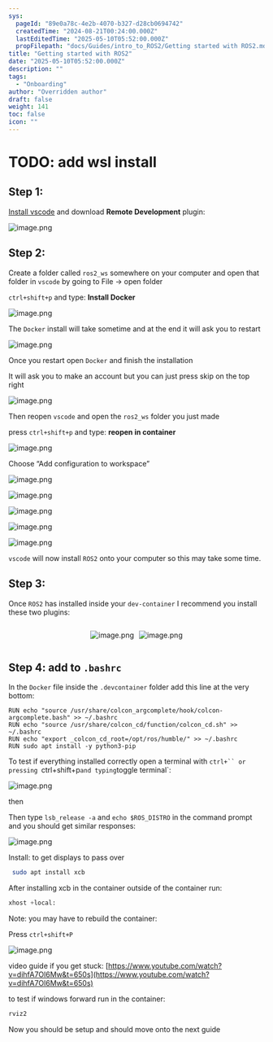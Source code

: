 ```yaml
---
sys:
  pageId: "89e0a78c-4e2b-4070-b327-d28cb0694742"
  createdTime: "2024-08-21T00:24:00.000Z"
  lastEditedTime: "2025-05-10T05:52:00.000Z"
  propFilepath: "docs/Guides/intro_to_ROS2/Getting started with ROS2.md"
title: "Getting started with ROS2"
date: "2025-05-10T05:52:00.000Z"
description: ""
tags:
  - "Onboarding"
author: "Overridden author"
draft: false
weight: 141
toc: false
icon: ""
---
```


# TODO: add wsl install

## Step 1:

[Install vscode](https://code.visualstudio.com/download) and download **Remote Development** plugin:

![image.png](https://prod-files-secure.s3.us-west-2.amazonaws.com/d518164a-d88e-44d1-a4ee-3adb3bd8bce0/efb52993-1881-4a40-b95e-6f020334f022/image.png?X-Amz-Algorithm=AWS4-HMAC-SHA256&X-Amz-Content-Sha256=UNSIGNED-PAYLOAD&X-Amz-Credential=ASIAZI2LB4666CSRT33U%2F20250625%2Fus-west-2%2Fs3%2Faws4_request&X-Amz-Date=20250625T100947Z&X-Amz-Expires=3600&X-Amz-Security-Token=IQoJb3JpZ2luX2VjEEoaCXVzLXdlc3QtMiJHMEUCID4EXqgTXjANO5UeNoU3OAZMyvTajUSUGjzae57VXTtiAiEAxpy%2BXcOlbjN3UhNlUZNHTNMl8yGr%2B5zt5xC2zXbhku4q%2FwMIQxAAGgw2Mzc0MjMxODM4MDUiDAh0TJ7%2FUNUuwhuy5CrcA66YSWfRpww4vqUMarhcxcFaI3ss6ZVtE0dAqiuu%2FDvGbhl8TpPTud%2BCz%2BnBw%2BPg5L3VUreBBXjp3QAu%2FL5R1qmEX6bm8tyhoIAM43jAwiEI5AkB%2BMK534pIhfur%2BpCaJaBlmlvqAmbre2eiDPT6FG7%2F78JSJkx1%2FzM%2FqXNL8wMW9uEiMqw%2BKR47JXhIIuUD5eLH5%2Fn6kSl5lk1Rm5%2FndgHxGEESA3cR%2BDu4qAPyHS8R%2BLcEElv4MuXqb78fo1S6Ah5G2%2BkyyBJ3MyRCVZYa1KBWPPNo0GghRPbKMSX1c%2BrIRwb4L6TCWZoCUq%2FD%2BQLXSEedhnJAM%2FYdWKDWDABZpX7qsiX8xoqCaxcaHoT2WIbeOHp2Bs3%2FGwBrx0u%2BDRjkyjY4DxZlmLCJmQ3jGmbf9GT1g5BJDQmXgZRDiZM2SVVq1r7U7Ji3hGBKeYAxI788B0OAzM%2FivH6gWgcuXB0I5Ju4g%2BrxzJbs41YHGv3VOJ%2FDQfAGkMJ3squJ0jLicQ48eJe5uhJBvkN%2BzWX3YQGDyhmOXPSGSuAXgsttFxPIGG%2BRfnGiEYfMYvok556iXVBTQ9X2XX01Slz7iJcJetRjVcYYI6lNxfMhHW65mn2XjAP5rWJoQezi8xfm6YrGML2P78IGOqUB0Q5YqtL8uZ2Z1t1byLqCXZxA%2FHFl1TU18lcSAwzqt774LugwOleojLtwsqluYnjI3RMNzISXSBc%2BkKUp704YAOsxUMdSQCzz%2BeRNSMRkzS8yxArFLuWrdV%2Bto7Z5LF8QC%2BQ7el6T5Cf9YYFfmZE7nHTDhhN9rMPcBVgYuXEXBM9OIFlq%2B3SGzHWLVgDyC1cfYuZg74fUYjmzOmpaLSuf1wVZ4eQV&X-Amz-Signature=06c831c02539b1549ebf44a95c04bd8e2e2ce1a50aeb69656947f0bc51544b16&X-Amz-SignedHeaders=host&x-amz-checksum-mode=ENABLED&x-id=GetObject)

## Step 2:

Create a folder called `ros2_ws` somewhere on your computer and open that folder in `vscode` by going to File → open folder 

`ctrl+shift+p` and type: **Install Docker**

![image.png](https://prod-files-secure.s3.us-west-2.amazonaws.com/d518164a-d88e-44d1-a4ee-3adb3bd8bce0/2269dc0e-1cd5-47ff-bceb-c04ad9b2eab0/image.png?X-Amz-Algorithm=AWS4-HMAC-SHA256&X-Amz-Content-Sha256=UNSIGNED-PAYLOAD&X-Amz-Credential=ASIAZI2LB4666CSRT33U%2F20250625%2Fus-west-2%2Fs3%2Faws4_request&X-Amz-Date=20250625T100947Z&X-Amz-Expires=3600&X-Amz-Security-Token=IQoJb3JpZ2luX2VjEEoaCXVzLXdlc3QtMiJHMEUCID4EXqgTXjANO5UeNoU3OAZMyvTajUSUGjzae57VXTtiAiEAxpy%2BXcOlbjN3UhNlUZNHTNMl8yGr%2B5zt5xC2zXbhku4q%2FwMIQxAAGgw2Mzc0MjMxODM4MDUiDAh0TJ7%2FUNUuwhuy5CrcA66YSWfRpww4vqUMarhcxcFaI3ss6ZVtE0dAqiuu%2FDvGbhl8TpPTud%2BCz%2BnBw%2BPg5L3VUreBBXjp3QAu%2FL5R1qmEX6bm8tyhoIAM43jAwiEI5AkB%2BMK534pIhfur%2BpCaJaBlmlvqAmbre2eiDPT6FG7%2F78JSJkx1%2FzM%2FqXNL8wMW9uEiMqw%2BKR47JXhIIuUD5eLH5%2Fn6kSl5lk1Rm5%2FndgHxGEESA3cR%2BDu4qAPyHS8R%2BLcEElv4MuXqb78fo1S6Ah5G2%2BkyyBJ3MyRCVZYa1KBWPPNo0GghRPbKMSX1c%2BrIRwb4L6TCWZoCUq%2FD%2BQLXSEedhnJAM%2FYdWKDWDABZpX7qsiX8xoqCaxcaHoT2WIbeOHp2Bs3%2FGwBrx0u%2BDRjkyjY4DxZlmLCJmQ3jGmbf9GT1g5BJDQmXgZRDiZM2SVVq1r7U7Ji3hGBKeYAxI788B0OAzM%2FivH6gWgcuXB0I5Ju4g%2BrxzJbs41YHGv3VOJ%2FDQfAGkMJ3squJ0jLicQ48eJe5uhJBvkN%2BzWX3YQGDyhmOXPSGSuAXgsttFxPIGG%2BRfnGiEYfMYvok556iXVBTQ9X2XX01Slz7iJcJetRjVcYYI6lNxfMhHW65mn2XjAP5rWJoQezi8xfm6YrGML2P78IGOqUB0Q5YqtL8uZ2Z1t1byLqCXZxA%2FHFl1TU18lcSAwzqt774LugwOleojLtwsqluYnjI3RMNzISXSBc%2BkKUp704YAOsxUMdSQCzz%2BeRNSMRkzS8yxArFLuWrdV%2Bto7Z5LF8QC%2BQ7el6T5Cf9YYFfmZE7nHTDhhN9rMPcBVgYuXEXBM9OIFlq%2B3SGzHWLVgDyC1cfYuZg74fUYjmzOmpaLSuf1wVZ4eQV&X-Amz-Signature=c42902d90a9ab2076124dbd26a6c656a4a3ef0070c9e6b82548ddfc1ad7523b8&X-Amz-SignedHeaders=host&x-amz-checksum-mode=ENABLED&x-id=GetObject)

The `Docker` install will take sometime and at the end it will ask you to restart

![image.png](https://prod-files-secure.s3.us-west-2.amazonaws.com/d518164a-d88e-44d1-a4ee-3adb3bd8bce0/ed233f78-be33-4b1f-b89c-9c346c0e961e/image.png?X-Amz-Algorithm=AWS4-HMAC-SHA256&X-Amz-Content-Sha256=UNSIGNED-PAYLOAD&X-Amz-Credential=ASIAZI2LB4666CSRT33U%2F20250625%2Fus-west-2%2Fs3%2Faws4_request&X-Amz-Date=20250625T100947Z&X-Amz-Expires=3600&X-Amz-Security-Token=IQoJb3JpZ2luX2VjEEoaCXVzLXdlc3QtMiJHMEUCID4EXqgTXjANO5UeNoU3OAZMyvTajUSUGjzae57VXTtiAiEAxpy%2BXcOlbjN3UhNlUZNHTNMl8yGr%2B5zt5xC2zXbhku4q%2FwMIQxAAGgw2Mzc0MjMxODM4MDUiDAh0TJ7%2FUNUuwhuy5CrcA66YSWfRpww4vqUMarhcxcFaI3ss6ZVtE0dAqiuu%2FDvGbhl8TpPTud%2BCz%2BnBw%2BPg5L3VUreBBXjp3QAu%2FL5R1qmEX6bm8tyhoIAM43jAwiEI5AkB%2BMK534pIhfur%2BpCaJaBlmlvqAmbre2eiDPT6FG7%2F78JSJkx1%2FzM%2FqXNL8wMW9uEiMqw%2BKR47JXhIIuUD5eLH5%2Fn6kSl5lk1Rm5%2FndgHxGEESA3cR%2BDu4qAPyHS8R%2BLcEElv4MuXqb78fo1S6Ah5G2%2BkyyBJ3MyRCVZYa1KBWPPNo0GghRPbKMSX1c%2BrIRwb4L6TCWZoCUq%2FD%2BQLXSEedhnJAM%2FYdWKDWDABZpX7qsiX8xoqCaxcaHoT2WIbeOHp2Bs3%2FGwBrx0u%2BDRjkyjY4DxZlmLCJmQ3jGmbf9GT1g5BJDQmXgZRDiZM2SVVq1r7U7Ji3hGBKeYAxI788B0OAzM%2FivH6gWgcuXB0I5Ju4g%2BrxzJbs41YHGv3VOJ%2FDQfAGkMJ3squJ0jLicQ48eJe5uhJBvkN%2BzWX3YQGDyhmOXPSGSuAXgsttFxPIGG%2BRfnGiEYfMYvok556iXVBTQ9X2XX01Slz7iJcJetRjVcYYI6lNxfMhHW65mn2XjAP5rWJoQezi8xfm6YrGML2P78IGOqUB0Q5YqtL8uZ2Z1t1byLqCXZxA%2FHFl1TU18lcSAwzqt774LugwOleojLtwsqluYnjI3RMNzISXSBc%2BkKUp704YAOsxUMdSQCzz%2BeRNSMRkzS8yxArFLuWrdV%2Bto7Z5LF8QC%2BQ7el6T5Cf9YYFfmZE7nHTDhhN9rMPcBVgYuXEXBM9OIFlq%2B3SGzHWLVgDyC1cfYuZg74fUYjmzOmpaLSuf1wVZ4eQV&X-Amz-Signature=9f2892c49d2d668aea2d5a46835e2262e3db93e53627def3afa6c4769e921765&X-Amz-SignedHeaders=host&x-amz-checksum-mode=ENABLED&x-id=GetObject)

Once you restart open `Docker` and finish the installation

It will ask you to make an account but you can just press skip on the top right

![image.png](https://prod-files-secure.s3.us-west-2.amazonaws.com/d518164a-d88e-44d1-a4ee-3adb3bd8bce0/21010ad9-1659-4fd9-9f59-9932a09b2a3d/image.png?X-Amz-Algorithm=AWS4-HMAC-SHA256&X-Amz-Content-Sha256=UNSIGNED-PAYLOAD&X-Amz-Credential=ASIAZI2LB4666CSRT33U%2F20250625%2Fus-west-2%2Fs3%2Faws4_request&X-Amz-Date=20250625T100947Z&X-Amz-Expires=3600&X-Amz-Security-Token=IQoJb3JpZ2luX2VjEEoaCXVzLXdlc3QtMiJHMEUCID4EXqgTXjANO5UeNoU3OAZMyvTajUSUGjzae57VXTtiAiEAxpy%2BXcOlbjN3UhNlUZNHTNMl8yGr%2B5zt5xC2zXbhku4q%2FwMIQxAAGgw2Mzc0MjMxODM4MDUiDAh0TJ7%2FUNUuwhuy5CrcA66YSWfRpww4vqUMarhcxcFaI3ss6ZVtE0dAqiuu%2FDvGbhl8TpPTud%2BCz%2BnBw%2BPg5L3VUreBBXjp3QAu%2FL5R1qmEX6bm8tyhoIAM43jAwiEI5AkB%2BMK534pIhfur%2BpCaJaBlmlvqAmbre2eiDPT6FG7%2F78JSJkx1%2FzM%2FqXNL8wMW9uEiMqw%2BKR47JXhIIuUD5eLH5%2Fn6kSl5lk1Rm5%2FndgHxGEESA3cR%2BDu4qAPyHS8R%2BLcEElv4MuXqb78fo1S6Ah5G2%2BkyyBJ3MyRCVZYa1KBWPPNo0GghRPbKMSX1c%2BrIRwb4L6TCWZoCUq%2FD%2BQLXSEedhnJAM%2FYdWKDWDABZpX7qsiX8xoqCaxcaHoT2WIbeOHp2Bs3%2FGwBrx0u%2BDRjkyjY4DxZlmLCJmQ3jGmbf9GT1g5BJDQmXgZRDiZM2SVVq1r7U7Ji3hGBKeYAxI788B0OAzM%2FivH6gWgcuXB0I5Ju4g%2BrxzJbs41YHGv3VOJ%2FDQfAGkMJ3squJ0jLicQ48eJe5uhJBvkN%2BzWX3YQGDyhmOXPSGSuAXgsttFxPIGG%2BRfnGiEYfMYvok556iXVBTQ9X2XX01Slz7iJcJetRjVcYYI6lNxfMhHW65mn2XjAP5rWJoQezi8xfm6YrGML2P78IGOqUB0Q5YqtL8uZ2Z1t1byLqCXZxA%2FHFl1TU18lcSAwzqt774LugwOleojLtwsqluYnjI3RMNzISXSBc%2BkKUp704YAOsxUMdSQCzz%2BeRNSMRkzS8yxArFLuWrdV%2Bto7Z5LF8QC%2BQ7el6T5Cf9YYFfmZE7nHTDhhN9rMPcBVgYuXEXBM9OIFlq%2B3SGzHWLVgDyC1cfYuZg74fUYjmzOmpaLSuf1wVZ4eQV&X-Amz-Signature=66c7ce2e78413b565c982dab604236ec41319d0cf7e208a5eab4955913daa9a3&X-Amz-SignedHeaders=host&x-amz-checksum-mode=ENABLED&x-id=GetObject)

Then reopen `vscode` and open the `ros2_ws` folder you just made

press `ctrl+shift+p` and type: **reopen in container**

![image.png](https://prod-files-secure.s3.us-west-2.amazonaws.com/d518164a-d88e-44d1-a4ee-3adb3bd8bce0/4e93b8c2-41ad-488c-8095-c74205196118/image.png?X-Amz-Algorithm=AWS4-HMAC-SHA256&X-Amz-Content-Sha256=UNSIGNED-PAYLOAD&X-Amz-Credential=ASIAZI2LB4666CSRT33U%2F20250625%2Fus-west-2%2Fs3%2Faws4_request&X-Amz-Date=20250625T100947Z&X-Amz-Expires=3600&X-Amz-Security-Token=IQoJb3JpZ2luX2VjEEoaCXVzLXdlc3QtMiJHMEUCID4EXqgTXjANO5UeNoU3OAZMyvTajUSUGjzae57VXTtiAiEAxpy%2BXcOlbjN3UhNlUZNHTNMl8yGr%2B5zt5xC2zXbhku4q%2FwMIQxAAGgw2Mzc0MjMxODM4MDUiDAh0TJ7%2FUNUuwhuy5CrcA66YSWfRpww4vqUMarhcxcFaI3ss6ZVtE0dAqiuu%2FDvGbhl8TpPTud%2BCz%2BnBw%2BPg5L3VUreBBXjp3QAu%2FL5R1qmEX6bm8tyhoIAM43jAwiEI5AkB%2BMK534pIhfur%2BpCaJaBlmlvqAmbre2eiDPT6FG7%2F78JSJkx1%2FzM%2FqXNL8wMW9uEiMqw%2BKR47JXhIIuUD5eLH5%2Fn6kSl5lk1Rm5%2FndgHxGEESA3cR%2BDu4qAPyHS8R%2BLcEElv4MuXqb78fo1S6Ah5G2%2BkyyBJ3MyRCVZYa1KBWPPNo0GghRPbKMSX1c%2BrIRwb4L6TCWZoCUq%2FD%2BQLXSEedhnJAM%2FYdWKDWDABZpX7qsiX8xoqCaxcaHoT2WIbeOHp2Bs3%2FGwBrx0u%2BDRjkyjY4DxZlmLCJmQ3jGmbf9GT1g5BJDQmXgZRDiZM2SVVq1r7U7Ji3hGBKeYAxI788B0OAzM%2FivH6gWgcuXB0I5Ju4g%2BrxzJbs41YHGv3VOJ%2FDQfAGkMJ3squJ0jLicQ48eJe5uhJBvkN%2BzWX3YQGDyhmOXPSGSuAXgsttFxPIGG%2BRfnGiEYfMYvok556iXVBTQ9X2XX01Slz7iJcJetRjVcYYI6lNxfMhHW65mn2XjAP5rWJoQezi8xfm6YrGML2P78IGOqUB0Q5YqtL8uZ2Z1t1byLqCXZxA%2FHFl1TU18lcSAwzqt774LugwOleojLtwsqluYnjI3RMNzISXSBc%2BkKUp704YAOsxUMdSQCzz%2BeRNSMRkzS8yxArFLuWrdV%2Bto7Z5LF8QC%2BQ7el6T5Cf9YYFfmZE7nHTDhhN9rMPcBVgYuXEXBM9OIFlq%2B3SGzHWLVgDyC1cfYuZg74fUYjmzOmpaLSuf1wVZ4eQV&X-Amz-Signature=5046845d8b712f075aec61fcc200c4df591987d82dba3113823a5ee0049fc1d6&X-Amz-SignedHeaders=host&x-amz-checksum-mode=ENABLED&x-id=GetObject)

Choose “Add configuration to workspace”

![image.png](https://prod-files-secure.s3.us-west-2.amazonaws.com/d518164a-d88e-44d1-a4ee-3adb3bd8bce0/9560b282-5060-4989-ba37-97e7b2c22476/image.png?X-Amz-Algorithm=AWS4-HMAC-SHA256&X-Amz-Content-Sha256=UNSIGNED-PAYLOAD&X-Amz-Credential=ASIAZI2LB4666CSRT33U%2F20250625%2Fus-west-2%2Fs3%2Faws4_request&X-Amz-Date=20250625T100947Z&X-Amz-Expires=3600&X-Amz-Security-Token=IQoJb3JpZ2luX2VjEEoaCXVzLXdlc3QtMiJHMEUCID4EXqgTXjANO5UeNoU3OAZMyvTajUSUGjzae57VXTtiAiEAxpy%2BXcOlbjN3UhNlUZNHTNMl8yGr%2B5zt5xC2zXbhku4q%2FwMIQxAAGgw2Mzc0MjMxODM4MDUiDAh0TJ7%2FUNUuwhuy5CrcA66YSWfRpww4vqUMarhcxcFaI3ss6ZVtE0dAqiuu%2FDvGbhl8TpPTud%2BCz%2BnBw%2BPg5L3VUreBBXjp3QAu%2FL5R1qmEX6bm8tyhoIAM43jAwiEI5AkB%2BMK534pIhfur%2BpCaJaBlmlvqAmbre2eiDPT6FG7%2F78JSJkx1%2FzM%2FqXNL8wMW9uEiMqw%2BKR47JXhIIuUD5eLH5%2Fn6kSl5lk1Rm5%2FndgHxGEESA3cR%2BDu4qAPyHS8R%2BLcEElv4MuXqb78fo1S6Ah5G2%2BkyyBJ3MyRCVZYa1KBWPPNo0GghRPbKMSX1c%2BrIRwb4L6TCWZoCUq%2FD%2BQLXSEedhnJAM%2FYdWKDWDABZpX7qsiX8xoqCaxcaHoT2WIbeOHp2Bs3%2FGwBrx0u%2BDRjkyjY4DxZlmLCJmQ3jGmbf9GT1g5BJDQmXgZRDiZM2SVVq1r7U7Ji3hGBKeYAxI788B0OAzM%2FivH6gWgcuXB0I5Ju4g%2BrxzJbs41YHGv3VOJ%2FDQfAGkMJ3squJ0jLicQ48eJe5uhJBvkN%2BzWX3YQGDyhmOXPSGSuAXgsttFxPIGG%2BRfnGiEYfMYvok556iXVBTQ9X2XX01Slz7iJcJetRjVcYYI6lNxfMhHW65mn2XjAP5rWJoQezi8xfm6YrGML2P78IGOqUB0Q5YqtL8uZ2Z1t1byLqCXZxA%2FHFl1TU18lcSAwzqt774LugwOleojLtwsqluYnjI3RMNzISXSBc%2BkKUp704YAOsxUMdSQCzz%2BeRNSMRkzS8yxArFLuWrdV%2Bto7Z5LF8QC%2BQ7el6T5Cf9YYFfmZE7nHTDhhN9rMPcBVgYuXEXBM9OIFlq%2B3SGzHWLVgDyC1cfYuZg74fUYjmzOmpaLSuf1wVZ4eQV&X-Amz-Signature=dfe07bdefadcd33e7516f7489ede7a6f007287c70541d6cd4aad4b6a4b570359&X-Amz-SignedHeaders=host&x-amz-checksum-mode=ENABLED&x-id=GetObject)

![image.png](https://prod-files-secure.s3.us-west-2.amazonaws.com/d518164a-d88e-44d1-a4ee-3adb3bd8bce0/2ee63f81-886b-48e8-a553-dc6e5eac99e4/image.png?X-Amz-Algorithm=AWS4-HMAC-SHA256&X-Amz-Content-Sha256=UNSIGNED-PAYLOAD&X-Amz-Credential=ASIAZI2LB4666CSRT33U%2F20250625%2Fus-west-2%2Fs3%2Faws4_request&X-Amz-Date=20250625T100947Z&X-Amz-Expires=3600&X-Amz-Security-Token=IQoJb3JpZ2luX2VjEEoaCXVzLXdlc3QtMiJHMEUCID4EXqgTXjANO5UeNoU3OAZMyvTajUSUGjzae57VXTtiAiEAxpy%2BXcOlbjN3UhNlUZNHTNMl8yGr%2B5zt5xC2zXbhku4q%2FwMIQxAAGgw2Mzc0MjMxODM4MDUiDAh0TJ7%2FUNUuwhuy5CrcA66YSWfRpww4vqUMarhcxcFaI3ss6ZVtE0dAqiuu%2FDvGbhl8TpPTud%2BCz%2BnBw%2BPg5L3VUreBBXjp3QAu%2FL5R1qmEX6bm8tyhoIAM43jAwiEI5AkB%2BMK534pIhfur%2BpCaJaBlmlvqAmbre2eiDPT6FG7%2F78JSJkx1%2FzM%2FqXNL8wMW9uEiMqw%2BKR47JXhIIuUD5eLH5%2Fn6kSl5lk1Rm5%2FndgHxGEESA3cR%2BDu4qAPyHS8R%2BLcEElv4MuXqb78fo1S6Ah5G2%2BkyyBJ3MyRCVZYa1KBWPPNo0GghRPbKMSX1c%2BrIRwb4L6TCWZoCUq%2FD%2BQLXSEedhnJAM%2FYdWKDWDABZpX7qsiX8xoqCaxcaHoT2WIbeOHp2Bs3%2FGwBrx0u%2BDRjkyjY4DxZlmLCJmQ3jGmbf9GT1g5BJDQmXgZRDiZM2SVVq1r7U7Ji3hGBKeYAxI788B0OAzM%2FivH6gWgcuXB0I5Ju4g%2BrxzJbs41YHGv3VOJ%2FDQfAGkMJ3squJ0jLicQ48eJe5uhJBvkN%2BzWX3YQGDyhmOXPSGSuAXgsttFxPIGG%2BRfnGiEYfMYvok556iXVBTQ9X2XX01Slz7iJcJetRjVcYYI6lNxfMhHW65mn2XjAP5rWJoQezi8xfm6YrGML2P78IGOqUB0Q5YqtL8uZ2Z1t1byLqCXZxA%2FHFl1TU18lcSAwzqt774LugwOleojLtwsqluYnjI3RMNzISXSBc%2BkKUp704YAOsxUMdSQCzz%2BeRNSMRkzS8yxArFLuWrdV%2Bto7Z5LF8QC%2BQ7el6T5Cf9YYFfmZE7nHTDhhN9rMPcBVgYuXEXBM9OIFlq%2B3SGzHWLVgDyC1cfYuZg74fUYjmzOmpaLSuf1wVZ4eQV&X-Amz-Signature=e330a83ebca5e17d28e072082d7d5ff2f2c1cd510db01e0b51fd29dbf5c8a537&X-Amz-SignedHeaders=host&x-amz-checksum-mode=ENABLED&x-id=GetObject)

![image.png](https://prod-files-secure.s3.us-west-2.amazonaws.com/d518164a-d88e-44d1-a4ee-3adb3bd8bce0/ae1580b2-b048-407e-aed9-b584224a7a04/image.png?X-Amz-Algorithm=AWS4-HMAC-SHA256&X-Amz-Content-Sha256=UNSIGNED-PAYLOAD&X-Amz-Credential=ASIAZI2LB4666CSRT33U%2F20250625%2Fus-west-2%2Fs3%2Faws4_request&X-Amz-Date=20250625T100947Z&X-Amz-Expires=3600&X-Amz-Security-Token=IQoJb3JpZ2luX2VjEEoaCXVzLXdlc3QtMiJHMEUCID4EXqgTXjANO5UeNoU3OAZMyvTajUSUGjzae57VXTtiAiEAxpy%2BXcOlbjN3UhNlUZNHTNMl8yGr%2B5zt5xC2zXbhku4q%2FwMIQxAAGgw2Mzc0MjMxODM4MDUiDAh0TJ7%2FUNUuwhuy5CrcA66YSWfRpww4vqUMarhcxcFaI3ss6ZVtE0dAqiuu%2FDvGbhl8TpPTud%2BCz%2BnBw%2BPg5L3VUreBBXjp3QAu%2FL5R1qmEX6bm8tyhoIAM43jAwiEI5AkB%2BMK534pIhfur%2BpCaJaBlmlvqAmbre2eiDPT6FG7%2F78JSJkx1%2FzM%2FqXNL8wMW9uEiMqw%2BKR47JXhIIuUD5eLH5%2Fn6kSl5lk1Rm5%2FndgHxGEESA3cR%2BDu4qAPyHS8R%2BLcEElv4MuXqb78fo1S6Ah5G2%2BkyyBJ3MyRCVZYa1KBWPPNo0GghRPbKMSX1c%2BrIRwb4L6TCWZoCUq%2FD%2BQLXSEedhnJAM%2FYdWKDWDABZpX7qsiX8xoqCaxcaHoT2WIbeOHp2Bs3%2FGwBrx0u%2BDRjkyjY4DxZlmLCJmQ3jGmbf9GT1g5BJDQmXgZRDiZM2SVVq1r7U7Ji3hGBKeYAxI788B0OAzM%2FivH6gWgcuXB0I5Ju4g%2BrxzJbs41YHGv3VOJ%2FDQfAGkMJ3squJ0jLicQ48eJe5uhJBvkN%2BzWX3YQGDyhmOXPSGSuAXgsttFxPIGG%2BRfnGiEYfMYvok556iXVBTQ9X2XX01Slz7iJcJetRjVcYYI6lNxfMhHW65mn2XjAP5rWJoQezi8xfm6YrGML2P78IGOqUB0Q5YqtL8uZ2Z1t1byLqCXZxA%2FHFl1TU18lcSAwzqt774LugwOleojLtwsqluYnjI3RMNzISXSBc%2BkKUp704YAOsxUMdSQCzz%2BeRNSMRkzS8yxArFLuWrdV%2Bto7Z5LF8QC%2BQ7el6T5Cf9YYFfmZE7nHTDhhN9rMPcBVgYuXEXBM9OIFlq%2B3SGzHWLVgDyC1cfYuZg74fUYjmzOmpaLSuf1wVZ4eQV&X-Amz-Signature=1a6c288a2c866db9a81674b39217c56f3f1979dbd5ff90d89bc053aa789343b1&X-Amz-SignedHeaders=host&x-amz-checksum-mode=ENABLED&x-id=GetObject)

![image.png](https://prod-files-secure.s3.us-west-2.amazonaws.com/d518164a-d88e-44d1-a4ee-3adb3bd8bce0/53255b28-f75e-430f-b9e3-c0ac8577e42b/image.png?X-Amz-Algorithm=AWS4-HMAC-SHA256&X-Amz-Content-Sha256=UNSIGNED-PAYLOAD&X-Amz-Credential=ASIAZI2LB4666CSRT33U%2F20250625%2Fus-west-2%2Fs3%2Faws4_request&X-Amz-Date=20250625T100947Z&X-Amz-Expires=3600&X-Amz-Security-Token=IQoJb3JpZ2luX2VjEEoaCXVzLXdlc3QtMiJHMEUCID4EXqgTXjANO5UeNoU3OAZMyvTajUSUGjzae57VXTtiAiEAxpy%2BXcOlbjN3UhNlUZNHTNMl8yGr%2B5zt5xC2zXbhku4q%2FwMIQxAAGgw2Mzc0MjMxODM4MDUiDAh0TJ7%2FUNUuwhuy5CrcA66YSWfRpww4vqUMarhcxcFaI3ss6ZVtE0dAqiuu%2FDvGbhl8TpPTud%2BCz%2BnBw%2BPg5L3VUreBBXjp3QAu%2FL5R1qmEX6bm8tyhoIAM43jAwiEI5AkB%2BMK534pIhfur%2BpCaJaBlmlvqAmbre2eiDPT6FG7%2F78JSJkx1%2FzM%2FqXNL8wMW9uEiMqw%2BKR47JXhIIuUD5eLH5%2Fn6kSl5lk1Rm5%2FndgHxGEESA3cR%2BDu4qAPyHS8R%2BLcEElv4MuXqb78fo1S6Ah5G2%2BkyyBJ3MyRCVZYa1KBWPPNo0GghRPbKMSX1c%2BrIRwb4L6TCWZoCUq%2FD%2BQLXSEedhnJAM%2FYdWKDWDABZpX7qsiX8xoqCaxcaHoT2WIbeOHp2Bs3%2FGwBrx0u%2BDRjkyjY4DxZlmLCJmQ3jGmbf9GT1g5BJDQmXgZRDiZM2SVVq1r7U7Ji3hGBKeYAxI788B0OAzM%2FivH6gWgcuXB0I5Ju4g%2BrxzJbs41YHGv3VOJ%2FDQfAGkMJ3squJ0jLicQ48eJe5uhJBvkN%2BzWX3YQGDyhmOXPSGSuAXgsttFxPIGG%2BRfnGiEYfMYvok556iXVBTQ9X2XX01Slz7iJcJetRjVcYYI6lNxfMhHW65mn2XjAP5rWJoQezi8xfm6YrGML2P78IGOqUB0Q5YqtL8uZ2Z1t1byLqCXZxA%2FHFl1TU18lcSAwzqt774LugwOleojLtwsqluYnjI3RMNzISXSBc%2BkKUp704YAOsxUMdSQCzz%2BeRNSMRkzS8yxArFLuWrdV%2Bto7Z5LF8QC%2BQ7el6T5Cf9YYFfmZE7nHTDhhN9rMPcBVgYuXEXBM9OIFlq%2B3SGzHWLVgDyC1cfYuZg74fUYjmzOmpaLSuf1wVZ4eQV&X-Amz-Signature=3a95aa7c5eeee6fce43c6f368fb7d0c2d1cebcef332d191b976b4c66d8b4a070&X-Amz-SignedHeaders=host&x-amz-checksum-mode=ENABLED&x-id=GetObject)

![image.png](https://prod-files-secure.s3.us-west-2.amazonaws.com/d518164a-d88e-44d1-a4ee-3adb3bd8bce0/7c562767-5af9-4ffb-97d1-327bcdf4ee00/image.png?X-Amz-Algorithm=AWS4-HMAC-SHA256&X-Amz-Content-Sha256=UNSIGNED-PAYLOAD&X-Amz-Credential=ASIAZI2LB4666CSRT33U%2F20250625%2Fus-west-2%2Fs3%2Faws4_request&X-Amz-Date=20250625T100947Z&X-Amz-Expires=3600&X-Amz-Security-Token=IQoJb3JpZ2luX2VjEEoaCXVzLXdlc3QtMiJHMEUCID4EXqgTXjANO5UeNoU3OAZMyvTajUSUGjzae57VXTtiAiEAxpy%2BXcOlbjN3UhNlUZNHTNMl8yGr%2B5zt5xC2zXbhku4q%2FwMIQxAAGgw2Mzc0MjMxODM4MDUiDAh0TJ7%2FUNUuwhuy5CrcA66YSWfRpww4vqUMarhcxcFaI3ss6ZVtE0dAqiuu%2FDvGbhl8TpPTud%2BCz%2BnBw%2BPg5L3VUreBBXjp3QAu%2FL5R1qmEX6bm8tyhoIAM43jAwiEI5AkB%2BMK534pIhfur%2BpCaJaBlmlvqAmbre2eiDPT6FG7%2F78JSJkx1%2FzM%2FqXNL8wMW9uEiMqw%2BKR47JXhIIuUD5eLH5%2Fn6kSl5lk1Rm5%2FndgHxGEESA3cR%2BDu4qAPyHS8R%2BLcEElv4MuXqb78fo1S6Ah5G2%2BkyyBJ3MyRCVZYa1KBWPPNo0GghRPbKMSX1c%2BrIRwb4L6TCWZoCUq%2FD%2BQLXSEedhnJAM%2FYdWKDWDABZpX7qsiX8xoqCaxcaHoT2WIbeOHp2Bs3%2FGwBrx0u%2BDRjkyjY4DxZlmLCJmQ3jGmbf9GT1g5BJDQmXgZRDiZM2SVVq1r7U7Ji3hGBKeYAxI788B0OAzM%2FivH6gWgcuXB0I5Ju4g%2BrxzJbs41YHGv3VOJ%2FDQfAGkMJ3squJ0jLicQ48eJe5uhJBvkN%2BzWX3YQGDyhmOXPSGSuAXgsttFxPIGG%2BRfnGiEYfMYvok556iXVBTQ9X2XX01Slz7iJcJetRjVcYYI6lNxfMhHW65mn2XjAP5rWJoQezi8xfm6YrGML2P78IGOqUB0Q5YqtL8uZ2Z1t1byLqCXZxA%2FHFl1TU18lcSAwzqt774LugwOleojLtwsqluYnjI3RMNzISXSBc%2BkKUp704YAOsxUMdSQCzz%2BeRNSMRkzS8yxArFLuWrdV%2Bto7Z5LF8QC%2BQ7el6T5Cf9YYFfmZE7nHTDhhN9rMPcBVgYuXEXBM9OIFlq%2B3SGzHWLVgDyC1cfYuZg74fUYjmzOmpaLSuf1wVZ4eQV&X-Amz-Signature=f1630a789a436823ca6e758c6440398741f73b92c3394d31430c5ac76a740b9f&X-Amz-SignedHeaders=host&x-amz-checksum-mode=ENABLED&x-id=GetObject)

`vscode` will now install `ROS2` onto your computer so this may take some time.

## Step 3:

Once `ROS2` has installed inside your `dev-container` I recommend you install these two plugins:

<div style="display: flex;flex-direction: row; column-gap:10px; max-width: 630px;justify-content: center;">
<div>

![image.png](https://prod-files-secure.s3.us-west-2.amazonaws.com/d518164a-d88e-44d1-a4ee-3adb3bd8bce0/3fc3d550-5a54-4ba1-ba6b-faa01cdb7369/image.png?X-Amz-Algorithm=AWS4-HMAC-SHA256&X-Amz-Content-Sha256=UNSIGNED-PAYLOAD&X-Amz-Credential=ASIAZI2LB466VZM5T6SG%2F20250625%2Fus-west-2%2Fs3%2Faws4_request&X-Amz-Date=20250625T100950Z&X-Amz-Expires=3600&X-Amz-Security-Token=IQoJb3JpZ2luX2VjEEoaCXVzLXdlc3QtMiJHMEUCIQDHiEc%2FJ2E4XMsay8Idd9GjH7auu6insrDNA%2Bn%2B4pN0TgIgAOh1JKzxJoIkyE11WNQlGyNrPxRxmTg%2FmuQT2hItt98q%2FwMIQxAAGgw2Mzc0MjMxODM4MDUiDAW4JEO8p2WpxfbvAyrcAzgl8WCugtQiIaWiSZJx4u9i7O4kKTsKnz07amhjMJs0D72MTyKqJhwGVrkLKrtWYRldU%2FgovuW2hY8vMxv2OzkNuJpk%2FATUTHxxt2480WawQ3sA%2FY3rWrts%2B1mxlsLe1IUQSwUj8BY1QtXkMIUqdCTJ%2FbQdXAD%2FLyJTpwWH2g82Qc4xB%2Brd5opXmh2%2BOqUMwzZLCm1BwaDpdAhYKfU9%2FVK7dS1kASMiKKZXGkwFrz3A6bTuVoee1jX5Mho56XQBnOiMgDSTZka1VarVCMd%2Ft0L9Kov7%2ByBRXmC2XxrA%2FZe%2FWrYoaf5Ye9K76Rt9cHyjiXT98KJVcchxQNhrf7%2BZxp2xq%2BDf2NrHqTEIENaw%2BwdDJ8GeKFoWtBeVTsBq0AJMzPszwoXNtYJNF%2BkdlYNOiggCs96ipVYS6JkZHF0JFf0TVSX0DaJXtrVEG9uP%2FajTTecbKEedDTwsmymdOTZtDTh8wQam6ewpRGJN6qHwA2N2iM7E74vCzXe8drwzRFgRWcnstvA%2Fqxw%2FVhQli3zeqEOZVr%2BkCNZa0bj2c1BNL8nQyZdvjunqO%2BDZMYjtXNO%2F7rawlllX0CUzJghXbBSneM1pGGS6mxi27%2BD2YPpwA7ZpxbmSYncfFRJ%2BD%2FkPMIaQ78IGOqUBuoJAtGBB%2BGWHkv17LGa%2Fh4vK6w7%2FnanSGWiVDezl0GwK5GT2feKu6k3TBzSaYIBW0cqN09Wb%2BNgFKAGbbJYhHw7i%2FHq4Va2e60RVtWtkpXXBAlMI7TDllKW%2FmC6KiCa1f3%2BCnf9BDMJUBFhpJufRra0CFP2GRSmxdnnjIeb26ndJiEXFIskuxCaT1D58DUhCVNfMcrNQpBRzth92LjwJWC4lTGsI&X-Amz-Signature=cb1459e910fabe651df314e6bd141cba242f1e4c0ae3cdaeeea1ce3487e1faa3&X-Amz-SignedHeaders=host&x-amz-checksum-mode=ENABLED&x-id=GetObject)

</div>
<div>

![image.png](https://prod-files-secure.s3.us-west-2.amazonaws.com/d518164a-d88e-44d1-a4ee-3adb3bd8bce0/d994cc66-13c2-4093-a5a3-f84cf4601a82/image.png?X-Amz-Algorithm=AWS4-HMAC-SHA256&X-Amz-Content-Sha256=UNSIGNED-PAYLOAD&X-Amz-Credential=ASIAZI2LB466ZNJLVN6F%2F20250625%2Fus-west-2%2Fs3%2Faws4_request&X-Amz-Date=20250625T100951Z&X-Amz-Expires=3600&X-Amz-Security-Token=IQoJb3JpZ2luX2VjEEoaCXVzLXdlc3QtMiJHMEUCIBEnWTVaK52fnuFpAEqsxtLwKGpLf4oY0uTDI1MIOqZhAiEAiJrzVs29ONZcb4dFuJVbBOUKhTNVFMUSCNWzKa3ToM0q%2FwMIQxAAGgw2Mzc0MjMxODM4MDUiDK8afccs%2FRVEQKdAzyrcAyZ4sA5LjmXsdRIQdrEPxNHOZscnMKa8YJepMQMN5iDv0HQoZYYpxRNlbjj3GuM4TS%2BG%2BNvcwEKvR4B7QRYnstWUxQUHTU3G%2FAYH3een3GKu4boQLwVVIrtKwtQPqlHm4rfsGkfzFNjwkytIXZqK2Jqn6Beow3NXh2M6HKE61AFY6Tl4TapK9u7Nh0aP5VhR%2Bj0%2FP93hhBRt%2B0%2FMgzsGIYkRGErUxebl4m1wn5kGb6mFHbOlrfF7YB0m7wj4SA9JjCorDlgE%2Fo9JgObvYozOJfwhWPN4TtHrP%2FYYdrc%2Fhdkz3J2x7mtzqPSlDgT1etsz2%2BgJ%2BAsyis40kMmGKyrGj9QWgmQUsoYJ6%2Fa6ApxvdxP4yNYQNB9pnluNC0rii%2FWzyq6TgG4TSwja5KXekgu8K55BL0V8fYNdbDxn7j9RZCf03xqhig1PenWgqh3J46dEnANkxDRV%2B4xal98nDmrIA%2FsRqPHKwZIBbjzE9TQWcWdLupOx5eZ4hI%2FipR9lV6DBF9Q8DWXKowJbeGhRTqu8%2F2hFh6aMt8F%2BTQ7dOHd6VwOV6yfw3Hn5GsT8%2F2IddRhoNXgymUnpWKOYNdey3%2FibbPtxQ5%2FqNEHrq0dm0d3thQaqaRxNbn%2BzGbvHY0aqMKyQ78IGOqUBpJ16dT4e20%2FXivIy3mZn6ofZhnOeVNHrgdSmgrl5K%2FDp5P0Fxk2YtxPfJvAvreiQpkjPMin5prJ9mAefdmFQOpv9BM2YB0ciGpYhe0cgU9OEG%2FsiX7hc3%2BVdwTdGIJDuWGwWTVdA81Hgx1nTF2Pk2VHxWkjn%2Fqi4U6LUIY53ob9rPSnO9QDx%2Bsu7lQXaCTvBWVFcacVQHZ0K%2FdKO8SksEoCvT3k%2B&X-Amz-Signature=7956561c537fa131ad678e20c2456bb68b3ac8aa427cb0b4e9e61466f4d49d8f&X-Amz-SignedHeaders=host&x-amz-checksum-mode=ENABLED&x-id=GetObject)

</div>
</div>

## Step 4: add to `.bashrc`

In the `Docker` file inside the `.devcontainer` folder add this line at the very bottom: 

```docker
RUN echo "source /usr/share/colcon_argcomplete/hook/colcon-argcomplete.bash" >> ~/.bashrc
RUN echo "source /usr/share/colcon_cd/function/colcon_cd.sh" >> ~/.bashrc
RUN echo "export _colcon_cd_root=/opt/ros/humble/" >> ~/.bashrc
RUN sudo apt install -y python3-pip 
```

To test if everything installed correctly open a terminal with `ctrl+`` or pressing `ctrl+shift+p` and typing `toggle terminal`:

![image.png](https://prod-files-secure.s3.us-west-2.amazonaws.com/d518164a-d88e-44d1-a4ee-3adb3bd8bce0/6a4943d8-b04e-4c02-9a58-775f3384d1a5/image.png?X-Amz-Algorithm=AWS4-HMAC-SHA256&X-Amz-Content-Sha256=UNSIGNED-PAYLOAD&X-Amz-Credential=ASIAZI2LB4666CSRT33U%2F20250625%2Fus-west-2%2Fs3%2Faws4_request&X-Amz-Date=20250625T100947Z&X-Amz-Expires=3600&X-Amz-Security-Token=IQoJb3JpZ2luX2VjEEoaCXVzLXdlc3QtMiJHMEUCID4EXqgTXjANO5UeNoU3OAZMyvTajUSUGjzae57VXTtiAiEAxpy%2BXcOlbjN3UhNlUZNHTNMl8yGr%2B5zt5xC2zXbhku4q%2FwMIQxAAGgw2Mzc0MjMxODM4MDUiDAh0TJ7%2FUNUuwhuy5CrcA66YSWfRpww4vqUMarhcxcFaI3ss6ZVtE0dAqiuu%2FDvGbhl8TpPTud%2BCz%2BnBw%2BPg5L3VUreBBXjp3QAu%2FL5R1qmEX6bm8tyhoIAM43jAwiEI5AkB%2BMK534pIhfur%2BpCaJaBlmlvqAmbre2eiDPT6FG7%2F78JSJkx1%2FzM%2FqXNL8wMW9uEiMqw%2BKR47JXhIIuUD5eLH5%2Fn6kSl5lk1Rm5%2FndgHxGEESA3cR%2BDu4qAPyHS8R%2BLcEElv4MuXqb78fo1S6Ah5G2%2BkyyBJ3MyRCVZYa1KBWPPNo0GghRPbKMSX1c%2BrIRwb4L6TCWZoCUq%2FD%2BQLXSEedhnJAM%2FYdWKDWDABZpX7qsiX8xoqCaxcaHoT2WIbeOHp2Bs3%2FGwBrx0u%2BDRjkyjY4DxZlmLCJmQ3jGmbf9GT1g5BJDQmXgZRDiZM2SVVq1r7U7Ji3hGBKeYAxI788B0OAzM%2FivH6gWgcuXB0I5Ju4g%2BrxzJbs41YHGv3VOJ%2FDQfAGkMJ3squJ0jLicQ48eJe5uhJBvkN%2BzWX3YQGDyhmOXPSGSuAXgsttFxPIGG%2BRfnGiEYfMYvok556iXVBTQ9X2XX01Slz7iJcJetRjVcYYI6lNxfMhHW65mn2XjAP5rWJoQezi8xfm6YrGML2P78IGOqUB0Q5YqtL8uZ2Z1t1byLqCXZxA%2FHFl1TU18lcSAwzqt774LugwOleojLtwsqluYnjI3RMNzISXSBc%2BkKUp704YAOsxUMdSQCzz%2BeRNSMRkzS8yxArFLuWrdV%2Bto7Z5LF8QC%2BQ7el6T5Cf9YYFfmZE7nHTDhhN9rMPcBVgYuXEXBM9OIFlq%2B3SGzHWLVgDyC1cfYuZg74fUYjmzOmpaLSuf1wVZ4eQV&X-Amz-Signature=43ac60e4b4be1ade26aa04e60798a1dbd22779e2edcc1a6b758c56f93d477caf&X-Amz-SignedHeaders=host&x-amz-checksum-mode=ENABLED&x-id=GetObject)

then 

Then type `lsb_release -a` and `echo $ROS_DISTRO` in the command prompt and you should get similar responses:

![image.png](https://prod-files-secure.s3.us-west-2.amazonaws.com/d518164a-d88e-44d1-a4ee-3adb3bd8bce0/3e635dec-a805-4e85-8b9e-d000e5b71a4e/image.png?X-Amz-Algorithm=AWS4-HMAC-SHA256&X-Amz-Content-Sha256=UNSIGNED-PAYLOAD&X-Amz-Credential=ASIAZI2LB4666CSRT33U%2F20250625%2Fus-west-2%2Fs3%2Faws4_request&X-Amz-Date=20250625T100947Z&X-Amz-Expires=3600&X-Amz-Security-Token=IQoJb3JpZ2luX2VjEEoaCXVzLXdlc3QtMiJHMEUCID4EXqgTXjANO5UeNoU3OAZMyvTajUSUGjzae57VXTtiAiEAxpy%2BXcOlbjN3UhNlUZNHTNMl8yGr%2B5zt5xC2zXbhku4q%2FwMIQxAAGgw2Mzc0MjMxODM4MDUiDAh0TJ7%2FUNUuwhuy5CrcA66YSWfRpww4vqUMarhcxcFaI3ss6ZVtE0dAqiuu%2FDvGbhl8TpPTud%2BCz%2BnBw%2BPg5L3VUreBBXjp3QAu%2FL5R1qmEX6bm8tyhoIAM43jAwiEI5AkB%2BMK534pIhfur%2BpCaJaBlmlvqAmbre2eiDPT6FG7%2F78JSJkx1%2FzM%2FqXNL8wMW9uEiMqw%2BKR47JXhIIuUD5eLH5%2Fn6kSl5lk1Rm5%2FndgHxGEESA3cR%2BDu4qAPyHS8R%2BLcEElv4MuXqb78fo1S6Ah5G2%2BkyyBJ3MyRCVZYa1KBWPPNo0GghRPbKMSX1c%2BrIRwb4L6TCWZoCUq%2FD%2BQLXSEedhnJAM%2FYdWKDWDABZpX7qsiX8xoqCaxcaHoT2WIbeOHp2Bs3%2FGwBrx0u%2BDRjkyjY4DxZlmLCJmQ3jGmbf9GT1g5BJDQmXgZRDiZM2SVVq1r7U7Ji3hGBKeYAxI788B0OAzM%2FivH6gWgcuXB0I5Ju4g%2BrxzJbs41YHGv3VOJ%2FDQfAGkMJ3squJ0jLicQ48eJe5uhJBvkN%2BzWX3YQGDyhmOXPSGSuAXgsttFxPIGG%2BRfnGiEYfMYvok556iXVBTQ9X2XX01Slz7iJcJetRjVcYYI6lNxfMhHW65mn2XjAP5rWJoQezi8xfm6YrGML2P78IGOqUB0Q5YqtL8uZ2Z1t1byLqCXZxA%2FHFl1TU18lcSAwzqt774LugwOleojLtwsqluYnjI3RMNzISXSBc%2BkKUp704YAOsxUMdSQCzz%2BeRNSMRkzS8yxArFLuWrdV%2Bto7Z5LF8QC%2BQ7el6T5Cf9YYFfmZE7nHTDhhN9rMPcBVgYuXEXBM9OIFlq%2B3SGzHWLVgDyC1cfYuZg74fUYjmzOmpaLSuf1wVZ4eQV&X-Amz-Signature=7b43135fec6395bdba9e3eef0173cf589815212f8bdc61c46a39dbcdff477f31&X-Amz-SignedHeaders=host&x-amz-checksum-mode=ENABLED&x-id=GetObject)

Install:  to get displays to pass over

```bash
 sudo apt install xcb
```

After installing xcb in the container outside of the container run:

```python
xhost +local:
```

Note: you may have to rebuild the container:

Press `ctrl+shift+P`

![image.png](https://prod-files-secure.s3.us-west-2.amazonaws.com/d518164a-d88e-44d1-a4ee-3adb3bd8bce0/6c2be660-2618-4c38-9c26-53554f7a0b7b/image.png?X-Amz-Algorithm=AWS4-HMAC-SHA256&X-Amz-Content-Sha256=UNSIGNED-PAYLOAD&X-Amz-Credential=ASIAZI2LB4666CSRT33U%2F20250625%2Fus-west-2%2Fs3%2Faws4_request&X-Amz-Date=20250625T100947Z&X-Amz-Expires=3600&X-Amz-Security-Token=IQoJb3JpZ2luX2VjEEoaCXVzLXdlc3QtMiJHMEUCID4EXqgTXjANO5UeNoU3OAZMyvTajUSUGjzae57VXTtiAiEAxpy%2BXcOlbjN3UhNlUZNHTNMl8yGr%2B5zt5xC2zXbhku4q%2FwMIQxAAGgw2Mzc0MjMxODM4MDUiDAh0TJ7%2FUNUuwhuy5CrcA66YSWfRpww4vqUMarhcxcFaI3ss6ZVtE0dAqiuu%2FDvGbhl8TpPTud%2BCz%2BnBw%2BPg5L3VUreBBXjp3QAu%2FL5R1qmEX6bm8tyhoIAM43jAwiEI5AkB%2BMK534pIhfur%2BpCaJaBlmlvqAmbre2eiDPT6FG7%2F78JSJkx1%2FzM%2FqXNL8wMW9uEiMqw%2BKR47JXhIIuUD5eLH5%2Fn6kSl5lk1Rm5%2FndgHxGEESA3cR%2BDu4qAPyHS8R%2BLcEElv4MuXqb78fo1S6Ah5G2%2BkyyBJ3MyRCVZYa1KBWPPNo0GghRPbKMSX1c%2BrIRwb4L6TCWZoCUq%2FD%2BQLXSEedhnJAM%2FYdWKDWDABZpX7qsiX8xoqCaxcaHoT2WIbeOHp2Bs3%2FGwBrx0u%2BDRjkyjY4DxZlmLCJmQ3jGmbf9GT1g5BJDQmXgZRDiZM2SVVq1r7U7Ji3hGBKeYAxI788B0OAzM%2FivH6gWgcuXB0I5Ju4g%2BrxzJbs41YHGv3VOJ%2FDQfAGkMJ3squJ0jLicQ48eJe5uhJBvkN%2BzWX3YQGDyhmOXPSGSuAXgsttFxPIGG%2BRfnGiEYfMYvok556iXVBTQ9X2XX01Slz7iJcJetRjVcYYI6lNxfMhHW65mn2XjAP5rWJoQezi8xfm6YrGML2P78IGOqUB0Q5YqtL8uZ2Z1t1byLqCXZxA%2FHFl1TU18lcSAwzqt774LugwOleojLtwsqluYnjI3RMNzISXSBc%2BkKUp704YAOsxUMdSQCzz%2BeRNSMRkzS8yxArFLuWrdV%2Bto7Z5LF8QC%2BQ7el6T5Cf9YYFfmZE7nHTDhhN9rMPcBVgYuXEXBM9OIFlq%2B3SGzHWLVgDyC1cfYuZg74fUYjmzOmpaLSuf1wVZ4eQV&X-Amz-Signature=6bf3659ceb14de7f2aefb7746f726e0d014ae08d92d43921a3b91a8f1f1102da&X-Amz-SignedHeaders=host&x-amz-checksum-mode=ENABLED&x-id=GetObject)

video guide if you get stuck: [https://www.youtube.com/watch?v=dihfA7Ol6Mw&t=650s](https://www.youtube.com/watch?v=dihfA7Ol6Mw&t=650s)

to test if windows forward run in the container:

```bash
rviz2
```

Now you should be setup and should move onto the next guide 
